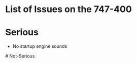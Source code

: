 # List of Issues on the 747-400
# Serious
<ul
><li>No startup engine sounds</li>
</ul>
# Not-Serious
